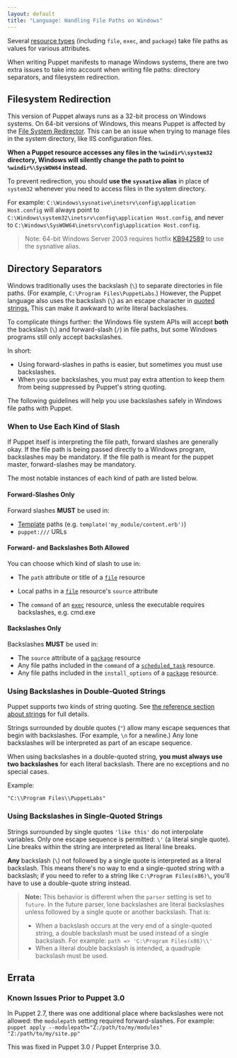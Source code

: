 ```yaml
---
layout: default
title: "Language: Handling File Paths on Windows"
---
```


[template]: /guides/templating.html
[scheduledtask]: /references/latest/type.html#scheduledtask
[exec]: /references/latest/type.html#exec
[package]: /references/latest/type.html#package
[file]: /references/latest/type.html#file

Several [resource types](./lang_resources.html) (including `file`, `exec`, and `package`) take file paths as values for various attributes.

When writing Puppet manifests to manage Windows systems, there are two extra issues to take into account when writing file paths: directory separators, and filesystem redirection.

## Filesystem Redirection

This version of Puppet always runs as a 32-bit process on Windows systems. On 64-bit versions of Windows, this means Puppet is affected by the <a href="http://msdn.microsoft.com/en-us/library/aa384187(v=vs.85).aspx">File System Redirector</a>. This can be an issue when trying to manage files in the system directory, like IIS configuration files.

**When a Puppet resource accesses any files in the `%windir%\system32` directory, Windows will silently change the path to point to `%windir%\SysWOW64` instead.**

To prevent redirection, you should **use the `sysnative` alias** in place of `system32` whenever you need to access files in the system directory.

For example: `C:\Windows\sysnative\inetsrv\config\application Host.config` will always point to `C:\Windows\system32\inetsrv\config\application Host.config`, and never to `C:\Windows\SysWOW64\inetsrv\config\application Host.config`.

> Note: 64-bit Windows Server 2003 requires hotfix [KB942589](http://support.microsoft.com/kb/942589/en-us) to use the sysnative alias.

## Directory Separators

Windows traditionally uses the backslash (`\`) to separate directories in file paths. (For example, `C:\Program Files\PuppetLabs`.) However, the Puppet language also uses the backslash (`\`) as an escape character in [quoted strings.](./lang_datatypes.html#strings) This can make it awkward to write literal backslashes.

To complicate things further: the Windows file system APIs will accept **both** the backslash (`\`) and forward-slash (`/`) in file paths, but some Windows programs still only accept backslashes.

In short:

* Using forward-slashes in paths is easier, but sometimes you must use backslashes.
* When you use backslashes, you must pay extra attention to keep them from being suppressed by Puppet's string quoting.

The following guidelines will help you use backslashes safely in Windows file paths with Puppet.

### When to Use Each Kind of Slash

If Puppet itself is interpreting the file path, forward slashes are generally okay. If the file path is being passed directly to a Windows program, backslashes may be mandatory. If the file path is meant for the puppet master, forward-slashes may be mandatory.

The most notable instances of each kind of path are listed below.

#### Forward-Slashes Only

Forward slashes **MUST** be used in:

* [Template][] paths (e.g. `template('my_module/content.erb')`)
* `puppet:///` URLs

#### Forward- and Backslashes Both Allowed

You can choose which kind of slash to use in:

* The `path` attribute or title of a [`file`][file] resource

* Local paths in a [`file`][file] resource's `source` attribute
* The `command` of an [`exec`][exec] resource, unless the executable requires backslashes, e.g. cmd.exe

#### Backslashes Only

Backslashes **MUST** be used in:

* The `source` attribute of a [`package`][package] resource
* Any file paths included in the `command` of a [`scheduled_task`][scheduledtask] resource.
* Any file paths included in the `install_options` of a [`package`][package] resource.


### Using Backslashes in Double-Quoted Strings

Puppet supports two kinds of string quoting. See [the reference section about strings](/puppet/latest/reference/lang_datatypes.html#strings) for full details.

Strings surrounded by double quotes (`"`) allow many escape sequences that begin with backslashes. (For example, `\n` for a newline.) Any lone backslashes will be interpreted as part of an escape sequence.

When using backslashes in a double-quoted string, **you must always use two backslashes** for each literal backslash. There are no exceptions and no special cases.

Example:

    "C:\\Program Files\\PuppetLabs"

### Using Backslashes in Single-Quoted Strings

Strings surrounded by single quotes `'like this'` do not interpolate variables. Only one escape sequence is permitted: `\'` (a literal single quote). Line breaks within the string are interpreted as literal line breaks.

**Any** backslash (`\`) not followed by a single quote is interpreted as a literal backslash. This means there's no way to end a single-quoted string with a backslash; if you need to refer to a string like `C:\Program Files(x86)\`, you'll have to use a double-quote string instead.

> **Note:** This behavior is different when the `parser` setting is set to `future`. In the future parser, lone backslashes are literal backslashes unless followed by a single quote or another backslash. That is:
>
> * When a backslash occurs at the very end of a single-quoted string, a double backslash must be used instead of a single backslash. For example: `path => 'C:\Program Files(x86)\\'`
> * When a literal double backslash is intended, a quadruple backslash must be used.


## Errata

### Known Issues Prior to Puppet 3.0

In Puppet 2.7, there was one additional place where backslashes were not allowed: the `modulepath` setting required forward-slashes. For example: `puppet apply --modulepath="Z:/path/to/my/modules" "Z:/path/to/my/site.pp"`

This was fixed in Puppet 3.0 / Puppet Enterprise 3.0.
